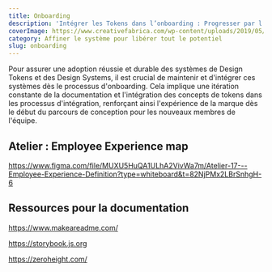```yaml
---
title: Onboarding
description: 'Intégrer les Tokens dans l’onboarding : Progresser par l’apprentissage'
coverImage: https://www.creativefabrica.com/wp-content/uploads/2019/05/Welcome-aboard-black-1-580x386.jpg
category: Affiner le système pour libérer tout le potentiel
slug: onboarding
---
```


Pour assurer une adoption réussie et durable des systèmes de Design Tokens et des Design Systems, il est crucial de maintenir et d'intégrer ces systèmes dès le processus d'onboarding. Cela implique une itération constante de la documentation et l'intégration des concepts de tokens dans les processus d'intégration, renforçant ainsi l'expérience de la marque dès le début du parcours de conception pour les nouveaux membres de l'équipe.

## Atelier : Employee Experience map

https://www.figma.com/file/MUXU5HuQA1ULhA2VivWa7m/Atelier-17---Employee-Experience-Definition?type=whiteboard&t=82NjPMx2LBrSnhgH-6

## Ressources pour la documentation

https://www.makeareadme.com/

https://storybook.js.org

https://zeroheight.com/
